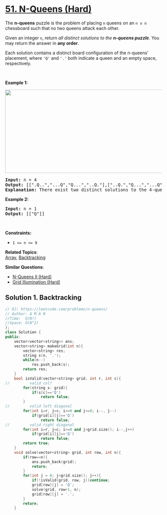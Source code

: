 # [51. N-Queens (Hard)](https://leetcode.com/problems/n-queens/)

<p>The <strong>n-queens</strong> puzzle is the problem of placing <code>n</code> queens on an <code>n x n</code> chessboard such that no two queens attack each other.</p>

<p>Given an integer <code>n</code>, return <em>all distinct solutions to the <strong>n-queens puzzle</strong></em>. You may return the answer in <strong>any order</strong>.</p>

<p>Each solution contains a distinct board configuration of the n-queens' placement, where <code>'Q'</code> and <code>'.'</code> both indicate a queen and an empty space, respectively.</p>

<p>&nbsp;</p>
<p><strong>Example 1:</strong></p>
<img alt="" src="https://assets.leetcode.com/uploads/2020/11/13/queens.jpg" style="width: 600px; height: 268px;">
<pre><strong>Input:</strong> n = 4
<strong>Output:</strong> [[".Q..","...Q","Q...","..Q."],["..Q.","Q...","...Q",".Q.."]]
<strong>Explanation:</strong> There exist two distinct solutions to the 4-queens puzzle as shown above
</pre>

<p><strong>Example 2:</strong></p>

<pre><strong>Input:</strong> n = 1
<strong>Output:</strong> [["Q"]]
</pre>

<p>&nbsp;</p>
<p><strong>Constraints:</strong></p>

<ul>
	<li><code>1 &lt;= n &lt;= 9</code></li>
</ul>


**Related Topics**:  
[Array](https://leetcode.com/tag/array/), [Backtracking](https://leetcode.com/tag/backtracking/)

**Similar Questions**:
* [N-Queens II (Hard)](https://leetcode.com/problems/n-queens-ii/)
* [Grid Illumination (Hard)](https://leetcode.com/problems/grid-illumination/)

## Solution 1. Backtracking

```cpp
// OJ: https://leetcode.com/problems/n-queens/
// Author: A M A N
//Time:  O(N!)
//Space: O(N^2)
};
class Solution {
public:
    vector<vector<string>> ans;
    vector<string> makeGrid(int n){
        vector<string> res;
        string s(n, '.');
        while(n--)
            res.push_back(s);
        return res;
    }
    bool isValid(vector<string> grid, int r, int c){
//         valid col?
        for(string s: grid){
            if(s[c]=='Q')
                return false;
        }
//         valid left diagonal
        for(int i=r, j=c; i>=0 and j>=0; i--, j--)
            if(grid[i][j]=='Q')
                return false;
//         valid right diagonal
        for(int i=r, j=c; i>=0 and j<grid.size(); i--,j++)
            if(grid[i][j]=='Q')
                return false;
        return true;
    }
    void solve(vector<string> grid, int row, int n){
        if(row==n){
            ans.push_back(grid);
            return;
        }
        for(int j = 0; j<grid.size(); j++){
            if(!isValid(grid, row, j))continue;
            grid[row][j] = 'Q';
            solve(grid, row+1, n);
            grid[row][j] = '.';
        }
        return;
    }
```